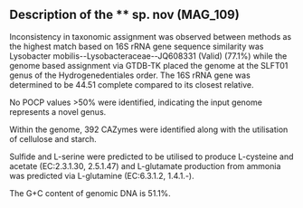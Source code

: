 ## Description of the ** sp. nov (MAG_109)


Inconsistency in taxonomic assignment was observed between methods
as the highest match based on 16S rRNA gene sequence similarity was
Lysobacter mobilis--Lysobacteraceae--JQ608331 (Valid) (77.1%)
while the genome based assignment via GTDB-TK placed the genome 
at the SLFT01 genus of the Hydrogenedentiales order. 
The 16S rRNA gene was determined to be 44.51 complete compared to its closest relative.

No POCP values >50% were identified, indicating the input genome represents a novel genus.


Within the genome, 392 CAZymes were identified along with the utilisation of 
cellulose and starch.

Sulfide and L-serine were predicted to be utilised to produce L-cysteine and acetate (EC:2.3.1.30, 2.5.1.47)
and L-glutamate production from ammonia was predicted via L-glutamine (EC:6.3.1.2, 1.4.1.-).

The G+C content of genomic DNA is 51.1%.
